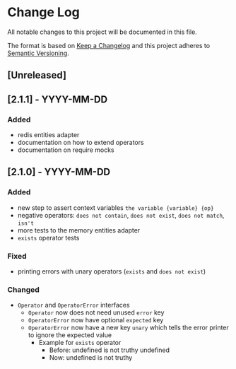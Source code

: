 # Change Log
All notable changes to this project will be documented in this file.

The format is based on [Keep a Changelog](http://keepachangelog.com/)
and this project adheres to [Semantic Versioning](http://semver.org/).

## [Unreleased]
## [2.1.1] - YYYY-MM-DD

### Added
  - redis entities adapter
  - documentation on how to extend operators
  - documentation on require mocks

## [2.1.0] - YYYY-MM-DD

### Added
  - new step to assert context variables `the variable {variable} {op}`
  - negative operators: `does not contain`, `does not exist`, `does not match`, `isn't`
  - more tests to the memory entities adapter
  - `exists` operator tests

### Fixed
  - printing errors with unary operators (`exists` and `does not exist`)

### Changed
  - `Operator` and `OperatorError` interfaces
    - `Operator` now does not need unused `error` key
    - `OperatorError` now have optional `expected` key
    - `OperatorError` now have a new key `unary` which tells the error printer to ignore the expected value
      - Example for `exists` operator
        - Before: undefined is not truthy undefined
        - Now: undefined is not truthy
